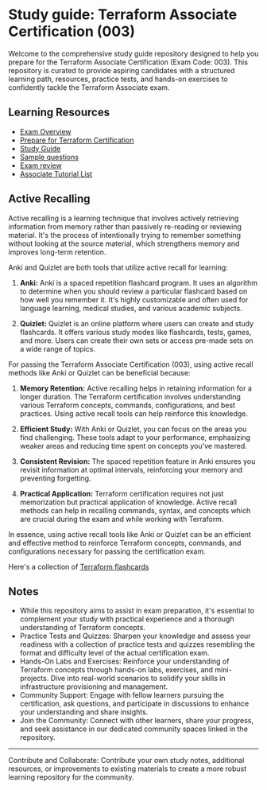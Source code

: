 # Study guide: Terraform Associate Certification (003)

Welcome to the comprehensive study guide repository designed to help you prepare for the Terraform Associate Certification (Exam Code: 003). This repository is curated to provide aspiring candidates with a structured learning path, resources, practice tests, and hands-on exercises to confidently tackle the Terraform Associate exam.


## Learning Resources
- [Exam Overview](https://www.hashicorp.com/certification/terraform-associate)
- [Prepare for Terraform Certification](https://developer.hashicorp.com/terraform/tutorials/certification-003)
- [Study Guide](https://developer.hashicorp.com/terraform/tutorials/certification-003/associate-study-003)
- [Sample questions](https://developer.hashicorp.com/terraform/tutorials/certification-003/associate-questions)
- [Exam review](https://developer.hashicorp.com/terraform/tutorials/certification-003/associate-review-003)
- [Associate Tutorial List](https://developer.hashicorp.com/terraform/tutorials/certification-associate-tutorials-003)

## Active Recalling

Active recalling is a learning technique that involves actively retrieving information from memory rather than passively re-reading or reviewing material. It's the process of intentionally trying to remember something without looking at the source material, which strengthens memory and improves long-term retention.

Anki and Quizlet are both tools that utilize active recall for learning:

1. **Anki:** Anki is a spaced repetition flashcard program. It uses an algorithm to determine when you should review a particular flashcard based on how well you remember it. It's highly customizable and often used for language learning, medical studies, and various academic subjects.

2. **Quizlet:** Quizlet is an online platform where users can create and study flashcards. It offers various study modes like flashcards, tests, games, and more. Users can create their own sets or access pre-made sets on a wide range of topics.

For passing the Terraform Associate Certification (003), using active recall methods like Anki or Quizlet can be beneficial because:

1. **Memory Retention:** Active recalling helps in retaining information for a longer duration. The Terraform certification involves understanding various Terraform concepts, commands, configurations, and best practices. Using active recall tools can help reinforce this knowledge.

2. **Efficient Study:** With Anki or Quizlet, you can focus on the areas you find challenging. These tools adapt to your performance, emphasizing weaker areas and reducing time spent on concepts you've mastered.

3. **Consistent Revision:** The spaced repetition feature in Anki ensures you revisit information at optimal intervals, reinforcing your memory and preventing forgetting.

4. **Practical Application:** Terraform certification requires not just memorization but practical application of knowledge. Active recall methods can help in recalling commands, syntax, and concepts which are crucial during the exam and while working with Terraform.

In essence, using active recall tools like Anki or Quizlet can be an efficient and effective method to reinforce Terraform concepts, commands, and configurations necessary for passing the certification exam.


Here's a collection of [Terraform flashcards](https://www.notion.so/agcdtmr/ANKI-Terraform-7257eec449b94869877355979b072bf2?pvs=4)


## Notes

- While this repository aims to assist in exam preparation, it's essential to complement your study with practical experience and a thorough understanding of Terraform concepts.
- Practice Tests and Quizzes: Sharpen your knowledge and assess your readiness with a collection of practice tests and quizzes resembling the format and difficulty level of the actual certification exam.
- Hands-On Labs and Exercises: Reinforce your understanding of Terraform concepts through hands-on labs, exercises, and mini-projects. Dive into real-world scenarios to solidify your skills in infrastructure provisioning and management.
- Community Support: Engage with fellow learners pursuing the certification, ask questions, and participate in discussions to enhance your understanding and share insights.
- Join the Community: Connect with other learners, share your progress, and seek assistance in our dedicated community spaces linked in the repository.


---

Contribute and Collaborate: Contribute your own study notes, additional resources, or improvements to existing materials to create a more robust learning repository for the community.

